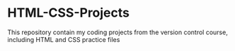 # HTML-CSS-Projects
This repository contain my coding projects from the version control course, including HTML and CSS practice files
